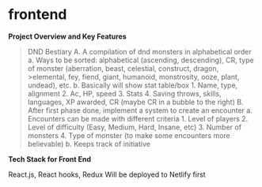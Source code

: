 # frontend

**Project Overview and Key Features**

>DND Bestiary
>    A. A compilation of dnd monsters in alphabetical order
>        a. Ways to be sorted: alphabetical (ascending, descending), CR, type of monster (aberration, beast, celestial, construct, dragon, >elemental, fey, fiend, giant, humanoid, monstrosity, ooze, plant, undead), etc.
>        b. Basically will show stat table/box
>            1. Name, type, alignment
>            2. Ac, HP, speed
>            3. Stats
>            4. Saving throws, skills, languages, XP awarded, CR (maybe CR in a bubble to the right)
>    B. After first phase done, implement a system to create an encounter
>        a. Encounters can be made with different criteria
>            1. Level of players
>            2. Level of difficulty (Easy, Medium, Hard, Insane, etc)
>            3. Number of monsters
>            4. Type of monster (to make some encounters more believable)
>        b. Keeps track of initiative
        
        
**Tech Stack for Front End**

React.js, React hooks, Redux
Will be deployed to Netlify first

